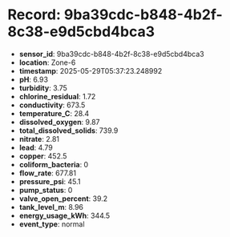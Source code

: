 # Record: 9ba39cdc-b848-4b2f-8c38-e9d5cbd4bca3

- **sensor_id**: 9ba39cdc-b848-4b2f-8c38-e9d5cbd4bca3
- **location**: Zone-6
- **timestamp**: 2025-05-29T05:37:23.248992
- **pH**: 6.93
- **turbidity**: 3.75
- **chlorine_residual**: 1.72
- **conductivity**: 673.5
- **temperature_C**: 28.4
- **dissolved_oxygen**: 9.87
- **total_dissolved_solids**: 739.9
- **nitrate**: 2.81
- **lead**: 4.79
- **copper**: 452.5
- **coliform_bacteria**: 0
- **flow_rate**: 677.81
- **pressure_psi**: 45.1
- **pump_status**: 0
- **valve_open_percent**: 39.2
- **tank_level_m**: 8.96
- **energy_usage_kWh**: 344.5
- **event_type**: normal